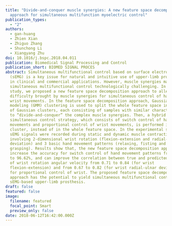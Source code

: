 ```yaml
---
title: "Divide-and-conquer muscle synergies: A new feature space decomposition
  approach for simultaneous multifunction myoelectric control"
publication_types:
  - "2"
authors:
  - gan-huang
  - Zhien Xian
  - Zhiguo Zhang
  - Shunchong Li
  - Xiangyang Zhu
doi: 10.1016/j.bspc.2018.04.011
publication: Biomedical Signal Processing and Control
publication_short: BIOMED SIGNAL PROCES
abstract: Simultaneous multifunctional control based on surface electromyography
  (sEMG) is a key issue for natural and intuitive use of upper-limb prostheses
  in clinical and commercial applications. However, muscle synergies make
  simultaneous multifunctional control technologically challenging. In this
  study, we proposed a new feature space decomposition approach to alleviate the
  difficulty brought by muscle synergies for simultaneous control of hand and
  wrist movements. In the feature space decomposition approach, Gaussian mixture
  modeling (GMM) clustering is used to split the whole feature space into a set
  of Gaussian clusters, each consisting of samples with similar characteristics,
  to “divide-and-conquer” the complex muscle synergies. Then, a hybrid
  simultaneous control strategy, which consists of switch control of hand
  movements and proportional control of wrist movements, is performed in each
  cluster, instead of in the whole feature space. In the experimental study,
  sEMG signals were recorded during static and dynamic muscle contraction
  involving 2-dimensional wrist rotation (flexion-extension and radial-ulnar
  deviation) and 3 basic hand movement patterns (relaxing, fisting and
  grasping). Results show that, the new feature space decomposition approach can
  increase the accuracy for switch control of hand movement patterns from 90.10%
  to 96.62%, and can improve the correlation between true and predicted values
  of wrist rotation angular velocity from 0.71 to 0.84 (for wrist
  flexion-extension) and from 0.67 to 0.82 (for wrist radial-ulnar deviation)
  for proportional control of wrist. The proposed feature space decomposition
  approach has the potential to yield simultaneous multifunctional control for
  sEMG-based upper-limb prosthesis.
draft: false
featured: false
image:
  filename: featured
  focal_point: Smart
  preview_only: false
date: 2018-06-12T16:42:00.000Z
---
```

